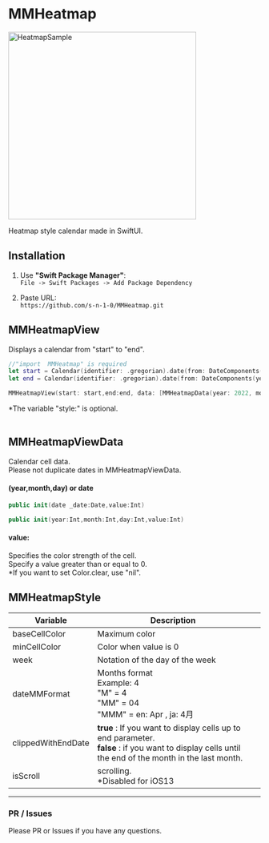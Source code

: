 # MMHeatmap
<img width="375" alt="HeatmapSample" src="https://user-images.githubusercontent.com/72431055/115141826-5572b580-a079-11eb-822b-4e05cf9273ca.png">

Heatmap style calendar made in SwiftUI.
## Installation
1. Use **"Swift Package Manager"**:  
`File -> Swift Packages -> Add Package Dependency`  
  
2. Paste URL:  
`https://github.com/s-n-1-0/MMHeatmap.git`


## MMHeatmapView
Displays a calendar from "start" to "end".
```swift
//"import  MMHeatmap" is required
let start = Calendar(identifier: .gregorian).date(from: DateComponents(year:2021,month: 12,day: 20))!
let end = Calendar(identifier: .gregorian).date(from: DateComponents(year:2022,month: 4,day: 3))! // or nil = now

MMHeatmapView(start: start,end:end, data: [MMHeatmapData(year: 2022, month: 4, day:1, value: 10)], style: MMHeatmapStyle(baseCellColor: UIColor.systemIndigo,isScroll: true))
```
*The variable "style:" is optional.  
<br>
## MMHeatmapViewData
Calendar cell data.  
Please not duplicate dates in MMHeatmapViewData.
#### **(year,month,day) or date**

```swift
public init(date _date:Date,value:Int)
```
```swift
public init(year:Int,month:Int,day:Int,value:Int)
```

#### **value:**
Specifies the color strength of the cell.  
Specify a value greater than or equal to 0.  
*If you want to set Color.clear, use "nil".

## MMHeatmapStyle
| Variable  |Description                                                                |     | 
| ------------- | ------------------------------------------------------------------------------ | --- | 
| baseCellColor | Maximum color                                                                  |     | 
| minCellColor  | Color when value is 0                                                          |     | 
| week          | Notation of the day of the week                                                |     | 
| dateMMFormat  | Months format<br>Example: 4<br>"M" = 4<br>"MM" = 04<br>"MMM" = en: Apr , ja: 4月 |     |
|clippedWithEndDate|**true** : If you want to display cells up to end parameter.<br>**false** : if you want to display cells until the end of the month in the last month.|
|isScroll|scrolling.<br>*Disabled for iOS13|

---

### PR / Issues
Please PR or Issues if you have any questions.
